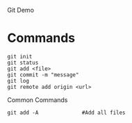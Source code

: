 Git Demo
# Commands

```
git init               
git status
git add <file>
git commit -m "message"
git log
git remote add origin <url>
```

Common Commands
```
git add -A              #Add all files
```
